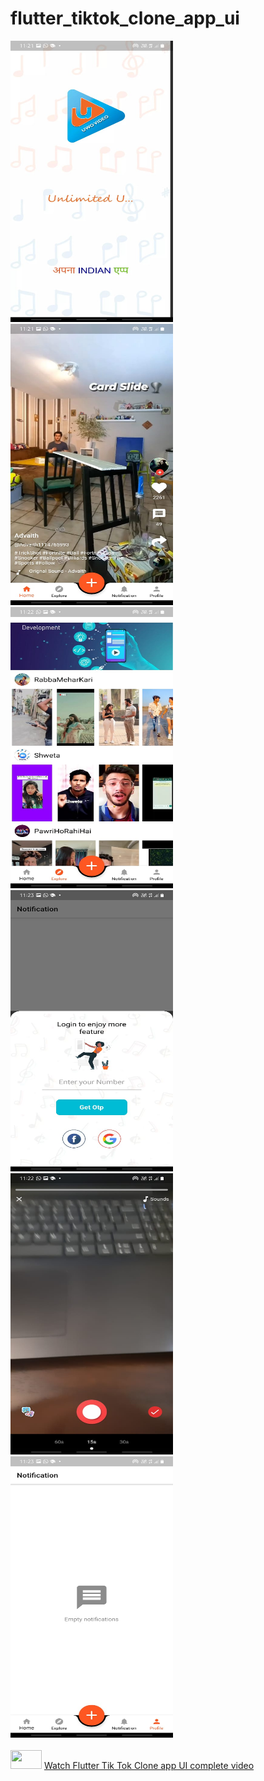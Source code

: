 # flutter_tiktok_clone_app_ui


<p float="left">
<img src="https://github.com/amanyadavuwo/flutter_uwo/blob/master/WhatsApp%20Image%202021-03-04%20at%2011.25.11.jpeg" width="260" height="450" /> 

<img src="https://github.com/amanyadavuwo/flutter_uwo/blob/master/WhatsApp%20Image%202021-03-04%20at%2011.25.10%20(5).jpeg" width="260" height="450" />

<img src="https://github.com/amanyadavuwo/flutter_uwo/blob/master/WhatsApp%20Image%202021-03-04%20at%2011.25.10%20(4).jpeg" width="260" height="450" />

<img src="https://github.com/amanyadavuwo/flutter_uwo/blob/master/WhatsApp%20Image%202021-03-04%20at%2011.25.10%20(2).jpeg" width="260" height="450" />

<img src="https://github.com/amanyadavuwo/flutter_uwo/blob/master/WhatsApp%20Image%202021-03-04%20at%2011.25.10%20(3).jpeg" width="260" height="450" />

<img src="https://github.com/amanyadavuwo/flutter_uwo/blob/master/WhatsApp%20Image%202021-03-04%20at%2011.25.10%20(1).jpeg" width="260" height="450" />
<br />
<br />
<img src="https://user-images.githubusercontent.com/10207753/84770526-2589fa00-aff1-11ea-83bf-f1255b9371ac.jpg" width="50" height="30" />
<a href="https://youtu.be/4MelIVVfRnw">Watch Flutter Tik Tok Clone app UI complete video </a>
</p>

